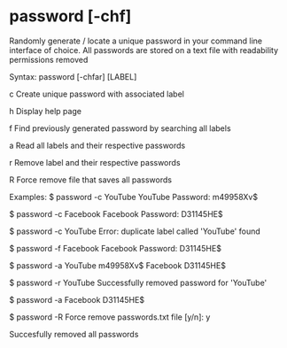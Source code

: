 # password [-chf]

Randomly generate / locate a unique password in your command line interface of choice. All passwords are stored on a text file with readability permissions removed

Syntax: password [-chfar] [LABEL]

c     Create unique password with associated label

h     Display help page

f     Find previously generated password by searching all labels

a     Read all labels and their respective passwords

r     Remove label and their respective passwords 

R     Force remove file that saves all passwords

Examples:
$ password -c YouTube
	YouTube Password: m49958Xv$
  
$ password -c Facebook
	Facebook Password: D31145HE$
  
$ password -c YouTube
	Error: duplicate label called 'YouTube' found

$ password -f Facebook
	Facebook Password: D31145HE$
  
$ password -a
	YouTube    m49958Xv$
	Facebook   D31145HE$
  
$ password -r YouTube
	Successfully removed password for 'YouTube'

$ password -a
	Facebook   D31145HE$

$ password -R
	Force remove passwords.txt file [y/n]: y
  
  Succesfully removed all passwords
